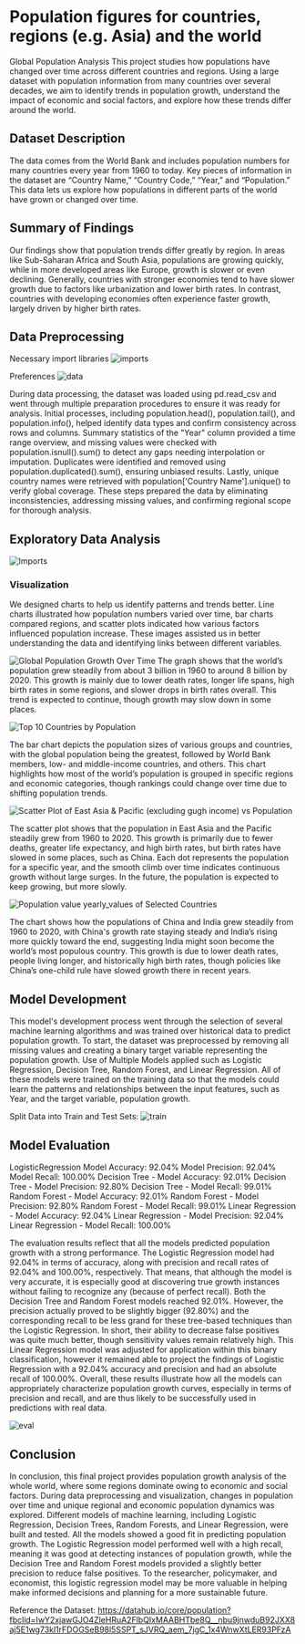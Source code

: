 # Population figures for countries, regions (e.g. Asia) and the world

Global Population Analysis
This project studies how populations have changed over time across different countries and regions. Using a large dataset with population information from many countries over several decades, we aim to identify trends in population growth, understand the impact of economic and social factors, and explore how these trends differ around the world.

## Dataset Description

The data comes from the World Bank and includes population numbers for many countries every year from 1960 to today. Key pieces of information in the dataset are “Country Name,” “Country Code,” “Year,” and “Population.” This data lets us explore how populations in different parts of the world have grown or changed over time.

## Summary of Findings

Our findings show that population trends differ greatly by region. In areas like Sub-Saharan Africa and South Asia, populations are growing quickly, while in more developed areas like Europe, growth is slower or even declining. Generally, countries with stronger economies tend to have slower growth due to factors like urbanization and lower birth rates. In contrast, countries with developing economies often experience faster growth, largely driven by higher birth rates.

## Data Preprocessing
Necessary import libraries
![imports](./Images/imports.png)

Preferences
![data](./Images/data.png)

During data processing, the dataset was loaded using pd.read_csv and went through multiple preparation procedures to ensure it was ready for analysis. Initial processes, including population.head(), population.tail(), and population.info(), helped identify data types and confirm consistency across rows and columns. Summary statistics of the "Year" column provided a time range overview, and missing values were checked with population.isnull().sum() to detect any gaps needing interpolation or imputation. Duplicates were identified and removed using population.duplicated().sum(), ensuring unbiased results. Lastly, unique country names were retrieved with population['Country Name'].unique() to verify global coverage. These steps prepared the data by eliminating inconsistencies, addressing missing values, and confirming regional scope for thorough analysis.

## Exploratory Data Analysis

![Imports](./Images/eda.png)

### Visualization

We designed charts to help us identify patterns and trends better. Line charts illustrated how population numbers varied over time, bar charts compared regions, and scatter plots indicated how various factors influenced population increase. These images assisted us in better understanding the data and identifying links between different variables. 

![Global Population Growth Over Time](./Images/Img1.png)
The graph shows that the world’s population grew steadily from about 3 billion in 1960 to around 8 billion by 2020. This growth is mainly due to lower death rates, longer life spans, high birth rates in some regions, and slower drops in birth rates overall. This trend is expected to continue, though growth may slow down in some places.

![Top 10 Countries by Population](./Images/Img2.png)

The bar chart depicts the population sizes of various groups and countries, with the global population being the greatest, followed by World Bank members, low- and middle-income countries, and others. This chart highlights how most of the world’s population is grouped in specific regions and economic categories, though rankings could change over time due to shifting population trends.

![Scatter Plot of East Asia & Pacific (excluding gugh income) vs Population](./Images/Img3.png)

The scatter plot shows that the population in East Asia and the Pacific steadily grew from 1960 to 2020. This growth is primarily due to fewer deaths, greater life expectancy, and high birth rates, but birth rates have slowed in some places, such as China. Each dot represents the population for a specific year, and the smooth climb over time indicates continuous growth without large surges. In the future, the population is expected to keep growing, but more slowly.

![Population value yearly_values of Selected Countries](./Images/Img4.png)

The chart shows how the populations of China and India grew steadily from 1960 to 2020, with China's growth rate staying steady and India’s rising more quickly toward the end, suggesting India might soon become the world’s most populous country. This growth is due to lower death rates, people living longer, and historically high birth rates, though policies like China’s one-child rule have slowed growth there in recent years.

## Model Development

This model's development process went through the selection of several machine learning algorithms and was trained over historical data to predict population growth. To start, the dataset was preprocessed by removing all missing values and creating a binary target variable representing the population growth. Use of Multiple Models applied such as Logistic Regression, Decision Tree, Random Forest, and Linear Regression. All of these models were trained on the training data so that the models could learn the patterns and relationships between the input features, such as Year, and the target variable, population growth. 

Split Data into Train and Test Sets:
![train](./Images/train.png)

## Model Evaluation

LogisticRegression
Model Accuracy: 92.04%
Model Precision: 92.04%
Model Recall: 100.00%
Decision Tree - Model Accuracy: 92.01% 
Decision Tree - Model Precision: 92.80% 
Decision Tree - Model Recall: 99.01% 
Random Forest - Model Accuracy: 92.01% 
Random Forest - Model Precision: 92.80% 
Random Forest - Model Recall: 99.01% 
Linear Regression - Model Accuracy: 92.04% 
Linear Regression - Model Precision: 92.04% 
Linear Regression - Model Recall: 100.00%

The evaluation results reflect that all the models predicted population growth with a strong performance. The Logistic Regression model had 92.04% in terms of accuracy, along with precision and recall rates of 92.04% and 100.00%, respectively. That means, that although the model is very accurate, it is especially good at discovering true growth instances without failing to recognize any (because of perfect recall).
Both the Decision Tree and Random Forest models reached 92.01%. However, the precision actually proved to be slightly bigger (92.80%) and the corresponding recall to be less grand for these tree-based techniques than the Logistic Regression. In short, their ability to decrease false positives was quite much better, though sensitivity values remain relatively high.
This Linear Regression model was adjusted for application within this binary classification, however it remained able to project the findings of Logistic Regression with a 92.04% accuracy and precision and had an absolute recall of 100.00%.
Overall, these results illustrate how all the models can appropriately characterize population growth curves, especially in terms of precision and recall, and are thus likely to be successfully used in predictions with real data.

![eval](./Images/eval.png)

## Conclusion

In conclusion, this final project provides population growth analysis of the whole world, where some regions dominate owing to economic and social factors. During data preprocessing and visualization, changes in population over time and unique regional and economic population dynamics was explored. Different models of machine learning, including Logistic Regression, Decision Trees, Random Forests, and Linear Regression, were built and tested. All the models showed a good fit in predicting population growth. The Logistic Regression model performed well with a high recall, meaning it was good at detecting instances of population growth, while the Decision Tree and Random Forest models provided a slightly better precision to reduce false positives. To the researcher, policymaker, and economist, this logistic regression model may be more valuable in helping make informed decisions and planning for a more sustainable future.

Reference the Dataset: https://datahub.io/core/population?fbclid=IwY2xjawGJO4ZleHRuA2FlbQIxMAABHTbe8Q__nbu9jnwduB92JXX8aj5E1wg73kl1rFDOGSeB98l5SSPT_sJVRQ_aem_7jgC_1x4WnwXtLER93PFzA
